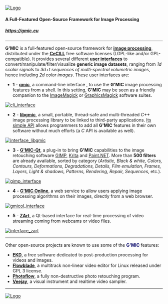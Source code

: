 <a href="https://gmic.eu">![Logo](https://gmic.eu/img/logo4.jpg)</a>

#### A Full-Featured Open-Source Framework for Image Processing
##### https://gmic.eu

-----------------------

**G'MIC** is a full-featured open-source framework for **[image processing](https://en.wikipedia.org/wiki/Image_processing)**, distributed under the
**[CeCILL](http://www.cecill.info/index.en.html)** free software licenses (LGPL-like and/or GPL-compatible).
It provides several different **[user interfaces](https://en.wikipedia.org/wiki/User_interface)** to convert/manipulate/filter/visualize **generic image datasets**,
ranging from _1d scalar signals_ to _3d+t sequences of multi-spectral volumetric images_, hence including _2d color images_.
These user interfaces are:

- **1** - **[gmic](https://gmic.eu/tutorial/basics.shtml)**, a command-line interface , to use the **G'MIC** image processing features from a shell.
In this setting, **G'MIC** may be seen as a friendly companion to the [ImageMagick](http://www.imagemagick.org) or [GraphicsMagick](http://www.graphicsmagick.org)
software suites.

<a href="https://gmic.eu/img/gmic_cli.jpg">![cli_interface](https://gmic.eu/img/gmic_cli_thumb.jpg)<a>

- **2** - **[libgmic](https://gmic.eu/libgmic.shtml)**, a small, portable, thread-safe and multi-threaded _C++_ image processing library to be linked to third-party applications.
[Its simple API](https://gmic.eu/libgmic.shtml) allows programmers to add all **G'MIC** features in their own software without much efforts (a _C_ API is available as well).

<a href="https://gmic.eu/img/gmic_libgmic.jpg">![interface_libgmic](https://gmic.eu/img/gmic_libgmic_thumb.jpg)</a>

- **3** - **[G'MIC-Qt](https://github.com/c-koi/gmic-qt)**, a plug-in to bring **G'MIC** capabilities to the image retouching software [GIMP](http://www.gimp.org), [Krita](https://www.krita.org) and [Paint.NET](https://www.getpaint.net/). More than **500 filters** are already available, sorted by category (_Artistic, Black &amp; white, Colors, Contours, Deformations, Degradations, Details, Film emulation, Frames, Layers,
Light &amp; shadows, Patterns, Rendering, Repair, Sequences_, etc.).

<a href="https://gmic.eu/img/gmic_gimp.jpg">![gimp_interface](https://gmic.eu/img/gmic_gimp_thumb.jpg)</a>

- **4** - **[G'MIC Online](https://gmicol.greyc.fr)**, a web service to allow users applying image processing algorithms on their images, directly from a web browser.

<a href="https://gmic.eu/img/gmic_gmicol.jpg">![gmicol_interface](https://gmic.eu/img/gmic_gmicol_thumb.jpg)</a>

- **5** - **[ZArt](https://www.youtube.com/watch?v=k1l3RdvwHeM)**, a Qt-based interface for real-time processing of video streaming coming from webcams or video files.

<a href="https://gmic.eu/img/gmic_zart.jpg">![interface_zart](https://gmic.eu/img/gmic_zart_thumb.jpg)</a>

-----------------------

Other open-source projects are known to use some of the <b><font color="#000066">G'MIC</font></b> features:

- **[EKD](http://ekd.tuxfamily.org)**, a free software dedicated to post-production processing for videos and images.
- **[Flowblade](https://github.com/jliljebl/flowblade)**, a multitrack non-linear video editor for Linux released under GPL 3 license.
- **[Photoflow](http://aferrero2707.github.io/PhotoFlow/)**, a fully non-destructive photo retouching program.
- **[Veejay](http://veejayhq.net/)**, a visual instrument and realtime video sampler.

-----------------------

<a href="https://gmic.eu">![Logo](https://gmic.eu/img/logos2.jpg)</a>
